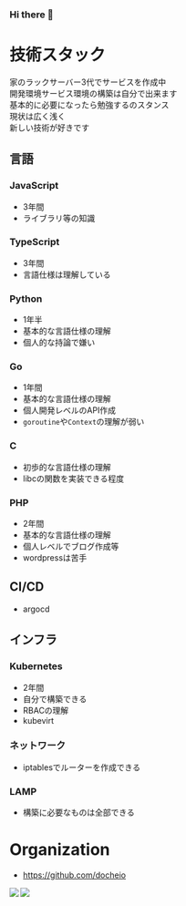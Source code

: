 ### Hi there 👋

# 技術スタック
家のラックサーバー3代でサービスを作成中  
開発環境サービス環境の構築は自分で出来ます  
基本的に必要になったら勉強するのスタンス  
現状は広く浅く  
新しい技術が好きです  


## 言語
### JavaScript
- 3年間
- ライブラリ等の知識

### TypeScript
- 3年間
- 言語仕様は理解している

### Python
- 1年半
- 基本的な言語仕様の理解
- 個人的な持論で嫌い

### Go
- 1年間
- 基本的な言語仕様の理解
- 個人開発レベルのAPI作成
- `goroutine`や`Context`の理解が弱い

### C
- 初歩的な言語仕様の理解
- libcの関数を実装できる程度

### PHP
- 2年間
- 基本的な言語仕様の理解
- 個人レベルでブログ作成等
- wordpressは苦手

## CI/CD
- argocd

## インフラ
### Kubernetes
- 2年間
- 自分で構築できる
- RBACの理解
- kubevirt

### ネットワーク
- iptablesでルーターを作成できる

### LAMP
- 構築に必要なものは全部できる  

# Organization
- https://github.com/docheio  

<a href="https://github.com/anuraghazra/github-readme-stats">
  <img align="left" src="https://github-readme-stats.vercel.app/api?username=ES-Yukun&count_private=true&show_icons=true&theme=radical" />
</a>
<a href="https://github.com/anuraghazra/github-readme-stats">
  <img align="left" src="https://github-readme-stats.vercel.app/api/top-langs/?username=ES-Yukun" />
</a>
